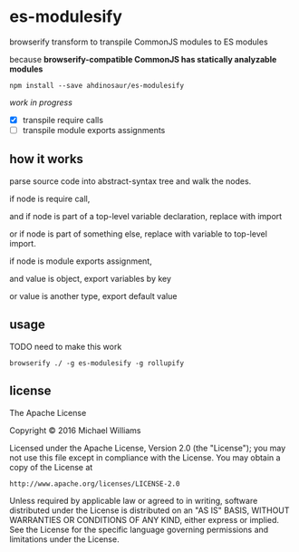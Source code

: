 # es-modulesify

browserify transform to transpile CommonJS modules to ES modules

because **browserify-compatible CommonJS has statically analyzable modules**

```shell
npm install --save ahdinosaur/es-modulesify
```

_work in progress_

- [x] transpile require calls
- [ ] transpile module exports assignments

## how it works

parse source code into abstract-syntax tree and walk the nodes.

if node is require call,

  and if node is part of a top-level variable declaration, replace with import

  or if node is part of something else, replace with variable to top-level import.

if node is module exports assignment,

  and value is object, export variables by key

  or value is another type, export default value

## usage

TODO need to make this work

```shell
browserify ./ -g es-modulesify -g rollupify
```

## license

The Apache License

Copyright &copy; 2016 Michael Williams

Licensed under the Apache License, Version 2.0 (the "License");
you may not use this file except in compliance with the License.
You may obtain a copy of the License at

    http://www.apache.org/licenses/LICENSE-2.0

Unless required by applicable law or agreed to in writing, software
distributed under the License is distributed on an "AS IS" BASIS,
WITHOUT WARRANTIES OR CONDITIONS OF ANY KIND, either express or implied.
See the License for the specific language governing permissions and
limitations under the License.
